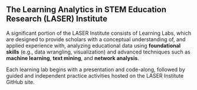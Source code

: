 ## The Learning Analytics in STEM Education Research (LASER) Institute 

A significant portion of the LASER Institute consists of Learning Labs, which are designed to provide scholars with a conceptual understanding of, and applied experience with, analyzing educational data using **foundational skills** (e.g., data wrangling, visualization) and advanced techniques such as  **machine learning**, **text mining**, and  **network analysis**. 

Each learning lab begins with a presentation and code-along, followed by guided and independent practice activities hosted on the LASER Institute GitHub site. 
